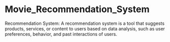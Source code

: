 # Movie_Recommendation_System
Recommendation System: A recommendation system is a tool that suggests products, services, or content to users based on data analysis, such as user preferences, behavior, and past interactions of users.

